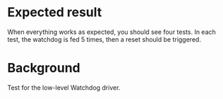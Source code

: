 Expected result
===============
When everything works as expected, you should see four tests.
In each test, the watchdog is fed 5 times, then a reset should be triggered.

Background
==========
Test for the low-level Watchdog driver.
